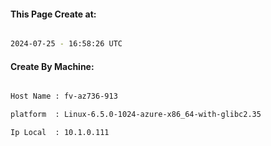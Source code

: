 
   
#### This Page Create at:

```bash

2024-07-25 - 16:58:26 UTC

```

#### Create By Machine:

```bash

Host Name : fv-az736-913

platform  : Linux-6.5.0-1024-azure-x86_64-with-glibc2.35

Ip Local  : 10.1.0.111

```

